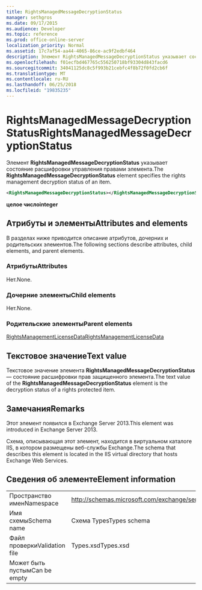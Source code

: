 ```yaml
---
title: RightsManagedMessageDecryptionStatus
manager: sethgros
ms.date: 09/17/2015
ms.audience: Developer
ms.topic: reference
ms.prod: office-online-server
localization_priority: Normal
ms.assetid: 17c7af54-aa44-4065-86ce-ac9f2edbf464
description: Элемент RightsManagedMessageDecryptionStatus указывает состояние расшифровки управления правами элемента.
ms.openlocfilehash: f01ecfbd467765c556250718bf93304d843facd6
ms.sourcegitcommit: 34041125dc8c5f993b21cebfc4f8b72f0fd2cb6f
ms.translationtype: MT
ms.contentlocale: ru-RU
ms.lasthandoff: 06/25/2018
ms.locfileid: "19835235"
---
```

# <a name="rightsmanagedmessagedecryptionstatus"></a><span data-ttu-id="45d41-103">RightsManagedMessageDecryptionStatus</span><span class="sxs-lookup"><span data-stu-id="45d41-103">RightsManagedMessageDecryptionStatus</span></span>

<span data-ttu-id="45d41-104">Элемент **RightsManagedMessageDecryptionStatus** указывает состояние расшифровки управления правами элемента.</span><span class="sxs-lookup"><span data-stu-id="45d41-104">The **RightsManagedMessageDecryptionStatus** element specifies the rights management decryption status of an item.</span></span> 
  
```XML
<RightsManagedMessageDecryptionStatus></RightsManagedMessageDecryptionStatus>
```

 <span data-ttu-id="45d41-105">**целое число**</span><span class="sxs-lookup"><span data-stu-id="45d41-105">**integer**</span></span>
## <a name="attributes-and-elements"></a><span data-ttu-id="45d41-106">Атрибуты и элементы</span><span class="sxs-lookup"><span data-stu-id="45d41-106">Attributes and elements</span></span>

<span data-ttu-id="45d41-107">В разделах ниже приводится описание атрибутов, дочерних и родительских элементов.</span><span class="sxs-lookup"><span data-stu-id="45d41-107">The following sections describe attributes, child elements, and parent elements.</span></span>
  
### <a name="attributes"></a><span data-ttu-id="45d41-108">Атрибуты</span><span class="sxs-lookup"><span data-stu-id="45d41-108">Attributes</span></span>

<span data-ttu-id="45d41-109">Нет.</span><span class="sxs-lookup"><span data-stu-id="45d41-109">None.</span></span>
  
### <a name="child-elements"></a><span data-ttu-id="45d41-110">Дочерние элементы</span><span class="sxs-lookup"><span data-stu-id="45d41-110">Child elements</span></span>

<span data-ttu-id="45d41-111">Нет.</span><span class="sxs-lookup"><span data-stu-id="45d41-111">None.</span></span>
  
### <a name="parent-elements"></a><span data-ttu-id="45d41-112">Родительские элементы</span><span class="sxs-lookup"><span data-stu-id="45d41-112">Parent elements</span></span>

[<span data-ttu-id="45d41-113">RightsManagementLicenseData</span><span class="sxs-lookup"><span data-stu-id="45d41-113">RightsManagementLicenseData</span></span>](rightsmanagementlicensedata.md)
  
## <a name="text-value"></a><span data-ttu-id="45d41-114">Текстовое значение</span><span class="sxs-lookup"><span data-stu-id="45d41-114">Text value</span></span>

<span data-ttu-id="45d41-115">Текстовое значение элемента **RightsManagedMessageDecryptionStatus** — состояние расшифровки прав защищенного элемента.</span><span class="sxs-lookup"><span data-stu-id="45d41-115">The text value of the **RightsManagedMessageDecryptionStatus** element is the decryption status of a rights protected item.</span></span> 
  
## <a name="remarks"></a><span data-ttu-id="45d41-116">Замечания</span><span class="sxs-lookup"><span data-stu-id="45d41-116">Remarks</span></span>

<span data-ttu-id="45d41-117">Этот элемент появился в Exchange Server 2013.</span><span class="sxs-lookup"><span data-stu-id="45d41-117">This element was introduced in Exchange Server 2013.</span></span>
  
<span data-ttu-id="45d41-118">Схема, описывающая этот элемент, находится в виртуальном каталоге IIS, в котором размещены веб-службы Exchange.</span><span class="sxs-lookup"><span data-stu-id="45d41-118">The schema that describes this element is located in the IIS virtual directory that hosts Exchange Web Services.</span></span>
  
## <a name="element-information"></a><span data-ttu-id="45d41-119">Сведения об элементе</span><span class="sxs-lookup"><span data-stu-id="45d41-119">Element information</span></span>

|||
|:-----|:-----|
|<span data-ttu-id="45d41-120">Пространство имен</span><span class="sxs-lookup"><span data-stu-id="45d41-120">Namespace</span></span>  <br/> |http://schemas.microsoft.com/exchange/services/2006/types  <br/> |
|<span data-ttu-id="45d41-121">Имя схемы</span><span class="sxs-lookup"><span data-stu-id="45d41-121">Schema name</span></span>  <br/> |<span data-ttu-id="45d41-122">Схема Types</span><span class="sxs-lookup"><span data-stu-id="45d41-122">Types schema</span></span>  <br/> |
|<span data-ttu-id="45d41-123">Файл проверки</span><span class="sxs-lookup"><span data-stu-id="45d41-123">Validation file</span></span>  <br/> |<span data-ttu-id="45d41-124">Types.xsd</span><span class="sxs-lookup"><span data-stu-id="45d41-124">Types.xsd</span></span>  <br/> |
|<span data-ttu-id="45d41-125">Может быть пустым</span><span class="sxs-lookup"><span data-stu-id="45d41-125">Can be empty</span></span>  <br/> ||
   

